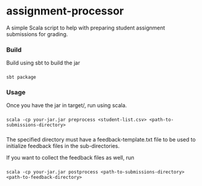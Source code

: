 # assignment-processor
A simple Scala script to help with preparing student assignment submissions for grading.

### Build
Build using sbt to build the jar 
###
    sbt package
###

### Usage
Once you have the jar in target/, run using scala.
###
    scala -cp your-jar.jar preprocess <student-list.csv> <path-to-submissions-directory>
###
The specified directory must have a feedback-template.txt file to be used to initialize feedback files in the sub-directories. 

If you want to collect the feedback files as well, run
###
    scala -cp your-jar.jar postprocess <path-to-submissions-directory> <path-to-feedback-directory>
###
